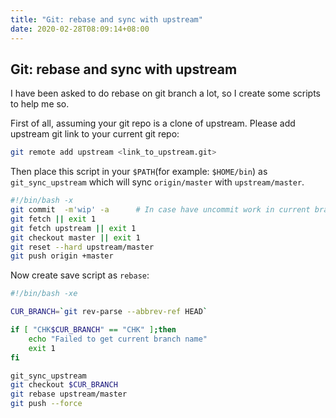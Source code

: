 ```yaml
---
title: "Git: rebase and sync with upstream"
date: 2020-02-28T08:09:14+08:00
---
```

## Git: rebase and sync with upstream

I have been asked to do rebase on git branch a lot, so I create some scripts
to help me so.

First of all, assuming your git repo is a clone of upstream. Please add
upstream git link to your current git repo:

```bash
git remote add upstream <link_to_upstream.git>
```

Then place this script in your `$PATH`(for example: `$HOME/bin`) as
`git_sync_upstream` which will sync `origin/master` with `upstream/master`.

```bash
#!/bin/bash -x
git commit  -m'wip' -a      # In case have uncommit work in current branch.
git fetch || exit 1
git fetch upstream || exit 1
git checkout master || exit 1
git reset --hard upstream/master
git push origin +master
```

Now create save script as `rebase`:

```bash
#!/bin/bash -xe

CUR_BRANCH=`git rev-parse --abbrev-ref HEAD`

if [ "CHK$CUR_BRANCH" == "CHK" ];then
    echo "Failed to get current branch name"
    exit 1
fi

git_sync_upstream
git checkout $CUR_BRANCH
git rebase upstream/master
git push --force
```
